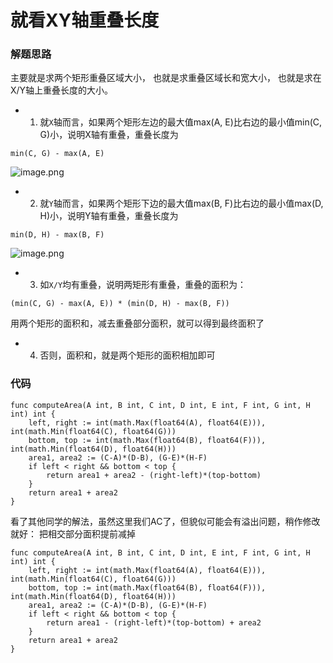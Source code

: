 # 就看XY轴重叠长度
### 解题思路
主要就是求两个矩形重叠区域大小，
也就是求重叠区域长和宽大小，
也就是求在X/Y轴上重叠长度的大小。

* 1. 就``X``轴而言，如果两个矩形左边的最大值max(A, E)比右边的最小值min(C, G)小，说明X轴有重叠，重叠长度为
```
min(C, G) - max(A, E)
```
![image.png](https://pic.leetcode-cn.com/8da75de178cbd107d4e127953a49e2e319eda041d5975584aa7d5394e57272ac-image.png)

* 2. 就``Y``轴而言，如果两个矩形下边的最大值max(B, F)比右边的最小值max(D, H)小，说明Y轴有重叠，重叠长度为
```
min(D, H) - max(B, F)
```
![image.png](https://pic.leetcode-cn.com/70c0b2edc0273261145521c1ee660dd0348384e7957d564a8fb3998607f66d23-image.png)

* 3. 如``X/Y``均有重叠，说明两矩形有重叠，重叠的面积为：
```
(min(C, G) - max(A, E)) * (min(D, H) - max(B, F))
```
用两个矩形的面积和，减去重叠部分面积，就可以得到最终面积了

* 4. 否则，面积和，就是两个矩形的面积相加即可


### 代码

```golang
func computeArea(A int, B int, C int, D int, E int, F int, G int, H int) int {
	left, right := int(math.Max(float64(A), float64(E))), int(math.Min(float64(C), float64(G)))
	bottom, top := int(math.Max(float64(B), float64(F))), int(math.Min(float64(D), float64(H)))
	area1, area2 := (C-A)*(D-B), (G-E)*(H-F)
	if left < right && bottom < top {
		return area1 + area2 - (right-left)*(top-bottom)
	}
	return area1 + area2
}
```
看了其他同学的解法，虽然这里我们AC了，但貌似可能会有溢出问题，稍作修改就好：
把相交部分面积提前减掉
```golang
func computeArea(A int, B int, C int, D int, E int, F int, G int, H int) int {
	left, right := int(math.Max(float64(A), float64(E))), int(math.Min(float64(C), float64(G)))
	bottom, top := int(math.Max(float64(B), float64(F))), int(math.Min(float64(D), float64(H)))
	area1, area2 := (C-A)*(D-B), (G-E)*(H-F)
	if left < right && bottom < top {
		return area1 - (right-left)*(top-bottom) + area2 
	}
	return area1 + area2
}
```